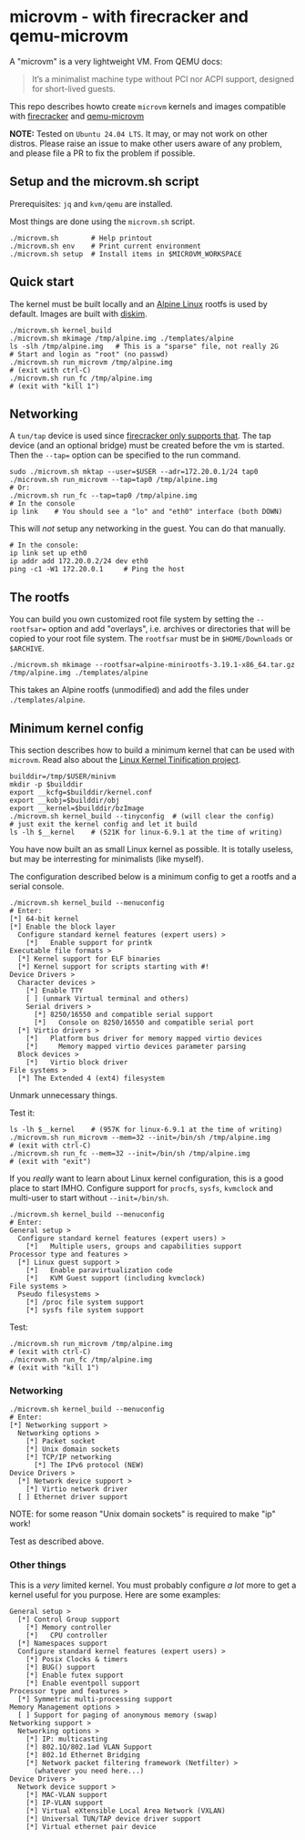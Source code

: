 # microvm - with firecracker and qemu-microvm

A "microvm" is a very lightweight VM. From QEMU docs:

> It’s a minimalist machine type without PCI nor ACPI support, designed for short-lived guests.

This repo describes howto create `microvm` kernels and images
compatible with [firecracker](
https://github.com/firecracker-microvm/firecracker) and
[qemu-microvm](https://www.qemu.org/docs/master/system/i386/microvm.html)

**NOTE:** Tested on `Ubuntu 24.04 LTS`. It may, or may not work on
other distros. Please raise an issue to make other users aware of any problem,
and please file a PR to fix the problem if possible.


## Setup and the microvm.sh script

Prerequisites: `jq` and `kvm/qemu` are installed.

Most things are done using the `microvm.sh` script.
```
./microvm.sh        # Help printout
./microvm.sh env    # Print current environment
./microvm.sh setup  # Install items in $MICROVM_WORKSPACE
```


## Quick start

The kernel must be built locally and an [Alpine Linux](
https://www.alpinelinux.org/) rootfs is used by default. Images are built
with [diskim](https://github.com/lgekman/diskim).

```
./microvm.sh kernel_build
./microvm.sh mkimage /tmp/alpine.img ./templates/alpine
ls -slh /tmp/alpine.img   # This is a "sparse" file, not really 2G
# Start and login as "root" (no passwd)
./microvm.sh run_microvm /tmp/alpine.img
# (exit with ctrl-C)
./microvm.sh run_fc /tmp/alpine.img
# (exit with "kill 1")
```


## Networking

A `tun/tap` device is used since [firecracker only supports that](
https://github.com/firecracker-microvm/firecracker/blob/main/docs/network-setup.md).
The tap device (and an optional bridge) must be created before the vm
is started. Then the `--tap=` option can be specified to the run command.

```
sudo ./microvm.sh mktap --user=$USER --adr=172.20.0.1/24 tap0
./microvm.sh run_microvm --tap=tap0 /tmp/alpine.img
# Or:
./microvm.sh run_fc --tap=tap0 /tmp/alpine.img
# In the console
ip link    # You should see a "lo" and "eth0" interface (both DOWN)
```

This will *not* setup any networking in the guest. You can do that
manually.

```
# In the console:
ip link set up eth0
ip addr add 172.20.0.2/24 dev eth0
ping -c1 -W1 172.20.0.1     # Ping the host
```


## The rootfs

You can build you own customized root file system by setting the
`--rootfsar=` option and add "overlays", i.e. archives or directories
that will be copied to your root file system. The `rootfsar` must be
in `$HOME/Downloads` or `$ARCHIVE`.

```
./microvm.sh mkimage --rootfsar=alpine-minirootfs-3.19.1-x86_64.tar.gz /tmp/alpine.img ./templates/alpine
```

This takes an Alpine rootfs (unmodified) and add the files under
`./templates/alpine`.



## Minimum kernel config

This section describes how to build a minimum kernel that can be used
with `microvm`. Read also about the [Linux Kernel Tinification project](
https://tiny.wiki.kernel.org/start).

```
builddir=/tmp/$USER/minivm
mkdir -p $builddir
export __kcfg=$builddir/kernel.conf
export __kobj=$builddir/obj
export __kernel=$builddir/bzImage
./microvm.sh kernel_build --tinyconfig  # (will clear the config)
# just exit the kernel config and let it build
ls -lh $__kernel    # (521K for linux-6.9.1 at the time of writing)
```

You have now built an as small Linux kernel as possible. It is totally
useless, but may be interresting for minimalists (like myself).

The configuration described below is a minimum config to get a rootfs
and a serial console.

```
./microvm.sh kernel_build --menuconfig
# Enter:
[*] 64-bit kernel
[*] Enable the block layer
  Configure standard kernel features (expert users) >
    [*]   Enable support for printk
Executable file formats >
  [*] Kernel support for ELF binaries
  [*] Kernel support for scripts starting with #!
Device Drivers >
  Character devices >
    [*] Enable TTY
    [ ] (unmark Virtual terminal and others)
    Serial drivers >
      [*] 8250/16550 and compatible serial support
      [*]   Console on 8250/16550 and compatible serial port
  [*] Virtio drivers >
    [*]   Platform bus driver for memory mapped virtio devices
    [*]     Memory mapped virtio devices parameter parsing
  Block devices >
    [*]   Virtio block driver  
File systems >
  [*] The Extended 4 (ext4) filesystem
```

Unmark unnecessary things.


Test it:
```
ls -lh $__kernel    # (957K for linux-6.9.1 at the time of writing)
./microvm.sh run_microvm --mem=32 --init=/bin/sh /tmp/alpine.img
# (exit with ctrl-C)
./microvm.sh run_fc --mem=32 --init=/bin/sh /tmp/alpine.img
# (exit with "exit")
```

If you *really* want to learn about Linux kernel configuration, this
is a good place to start IMHO. Configure support for `procfs`,
`sysfs`, `kvmclock` and multi-user to start without
`--init=/bin/sh`.

```
./microvm.sh kernel_build --menuconfig
# Enter:
General setup >
  Configure standard kernel features (expert users) >
    [*]   Multiple users, groups and capabilities support
Processor type and features >
  [*] Linux guest support >
    [*]   Enable paravirtualization code
    [*]   KVM Guest support (including kvmclock)
File systems >
  Pseudo filesystems >
    [*] /proc file system support
    [*] sysfs file system support
```

Test:
```
./microvm.sh run_microvm /tmp/alpine.img
# (exit with ctrl-C)
./microvm.sh run_fc /tmp/alpine.img
# (exit with "kill 1")
```

### Networking

```
./microvm.sh kernel_build --menuconfig
# Enter:
[*] Networking support >
  Networking options >
    [*] Packet socket
    [*] Unix domain sockets
    [*] TCP/IP networking
      [*] The IPv6 protocol (NEW)
Device Drivers >
  [*] Network device support >
    [*] Virtio network driver
  [ ] Ethernet driver support
```

NOTE: for some reason "Unix domain sockets" is required to make "ip" work!

Test as described above.


### Other things

This is a *very* limited kernel. You must probably configure *a lot*
more to get a kernel useful for you purpose. Here are some examples:

```
General setup >
  [*] Control Group support
    [*] Memory controller
    [*]   CPU controller
  [*] Namespaces support
  Configure standard kernel features (expert users) >
    [*] Posix Clocks & timers
    [*] BUG() support 
    [*] Enable futex support
    [*] Enable eventpoll support
Processor type and features >
  [*] Symmetric multi-processing support
Memory Management options >
  [ ] Support for paging of anonymous memory (swap)
Networking support >
  Networking options >
    [*] IP: multicasting 
    [*] 802.1Q/802.1ad VLAN Support
    [*] 802.1d Ethernet Bridging
    [*] Network packet filtering framework (Netfilter) >
      (whatever you need here...)
Device Drivers >
  Network device support >
    [*] MAC-VLAN support
    [*] IP-VLAN support
    [*] Virtual eXtensible Local Area Network (VXLAN)
    [*] Universal TUN/TAP device driver support
    [*] Virtual ethernet pair device
```
